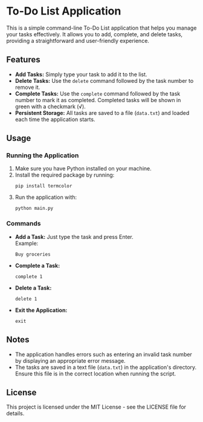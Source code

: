 
# To-Do List Application

This is a simple command-line To-Do List application that helps you manage your tasks effectively. It allows you to add, complete, and delete tasks, providing a straightforward and user-friendly experience.

## Features

- **Add Tasks:** Simply type your task to add it to the list.
- **Delete Tasks:** Use the `delete` command followed by the task number to remove it.
- **Complete Tasks:** Use the `complete` command followed by the task number to mark it as completed. Completed tasks will be shown in green with a checkmark (√).
- **Persistent Storage:** All tasks are saved to a file (`data.txt`) and loaded each time the application starts.

## Usage

### Running the Application

1. Make sure you have Python installed on your machine.
2. Install the required package by running:  
   ```
   pip install termcolor
   ```
3. Run the application with:
   ```
   python main.py
   ```

### Commands

- **Add a Task:** Just type the task and press Enter.  
  Example:  
  ```
  Buy groceries
  ```

- **Complete a Task:**  
  ```
  complete 1
  ```

- **Delete a Task:**  
  ```
  delete 1
  ```

- **Exit the Application:**  
  ```
  exit
  ```

## Notes

- The application handles errors such as entering an invalid task number by displaying an appropriate error message.
- The tasks are saved in a text file (`data.txt`) in the application's directory. Ensure this file is in the correct location when running the script.

## License

This project is licensed under the MIT License - see the LICENSE file for details.
